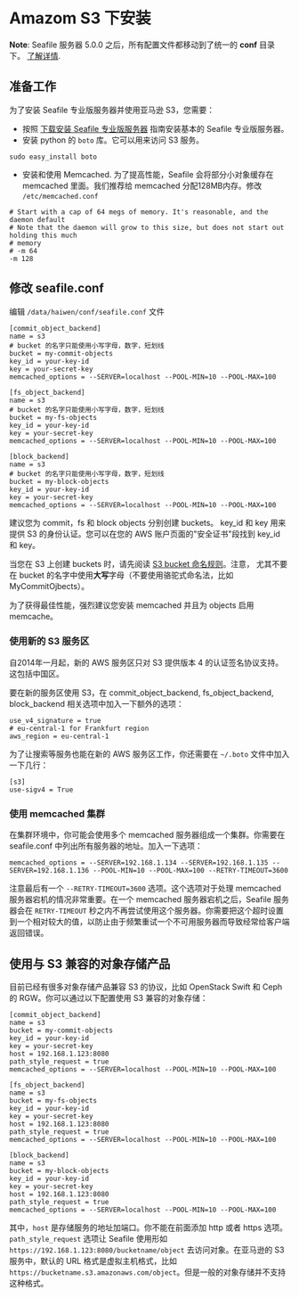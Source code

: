 # Amazom S3 下安装

**Note**: Seafile 服务器 5.0.0 之后，所有配置文件都移动到了统一的 **conf** 目录下。 [了解详情](../deploy/new_directory_layout_5_0_0.md).

## 准备工作

为了安装 Seafile 专业版服务器并使用亚马逊 S3，您需要：

- 按照 [下载安装 Seafile 专业版服务器](download_and_setup_seafile_professional_server.md) 指南安装基本的 Seafile 专业版服务器。
- 安装 python 的 `boto` 库。它可以用来访问 S3 服务。

```
sudo easy_install boto
```

- 安装和使用 Memcached. 为了提高性能，Seafile 会将部分小对象缓存在 memcached 里面。我们推荐给 memcached 分配128MB内存。修改 `/etc/memcached.conf`

```
# Start with a cap of 64 megs of memory. It's reasonable, and the daemon default
# Note that the daemon will grow to this size, but does not start out holding this much
# memory
# -m 64
-m 128
```

## 修改 seafile.conf

编辑 `/data/haiwen/conf/seafile.conf` 文件

```
[commit_object_backend]
name = s3
# bucket 的名字只能使用小写字母，数字，短划线
bucket = my-commit-objects
key_id = your-key-id
key = your-secret-key
memcached_options = --SERVER=localhost --POOL-MIN=10 --POOL-MAX=100

[fs_object_backend]
name = s3
# bucket 的名字只能使用小写字母，数字，短划线
bucket = my-fs-objects
key_id = your-key-id
key = your-secret-key
memcached_options = --SERVER=localhost --POOL-MIN=10 --POOL-MAX=100

[block_backend]
name = s3
# bucket 的名字只能使用小写字母，数字，短划线
bucket = my-block-objects
key_id = your-key-id
key = your-secret-key
memcached_options = --SERVER=localhost --POOL-MIN=10 --POOL-MAX=100
```
建议您为 commit，fs 和 block objects 分别创建 buckets。
key_id 和 key 用来提供 S3 的身份认证。您可以在您的 AWS 账户页面的"安全证书"段找到 key_id 和 key。

当您在 S3 上创建 buckets 时，请先阅读 [S3 bucket 命名规则][1]。注意， 尤其不要在 bucket 的名字中使用**大写**字母（不要使用骆驼式命名法，比如 MyCommitOjbects）。

为了获得最佳性能，强烈建议您安装 memcached 并且为 objects 启用 memcache。 

### 使用新的 S3 服务区

自2014年一月起，新的 AWS 服务区只对 S3 提供版本 4 的认证签名协议支持。这包括中国区。

要在新的服务区使用 S3，在 commit_object_backend, fs_object_backend, block_backend 相关选项中加入一下额外的选项：

```
use_v4_signature = true
# eu-central-1 for Frankfurt region
aws_region = eu-central-1
```

为了让搜索等服务也能在新的 AWS 服务区工作，你还需要在 `~/.boto` 文件中加入一下几行：

```
[s3]
use-sigv4 = True
```

### 使用 memcached 集群

在集群环境中，你可能会使用多个 memcached 服务器组成一个集群。你需要在 seafile.conf 中列出所有服务器的地址。加入一下选项：

```
memcached_options = --SERVER=192.168.1.134 --SERVER=192.168.1.135 --SERVER=192.168.1.136 --POOL-MIN=10 --POOL-MAX=100 --RETRY-TIMEOUT=3600
```

注意最后有一个 `--RETRY-TIMEOUT=3600` 选项。这个选项对于处理 memcached 服务器宕机的情况非常重要。在一个 memcached 服务器宕机之后，Seafile 服务器会在 `RETRY-TIMEOUT` 秒之内不再尝试使用这个服务器。你需要把这个超时设置到一个相对较大的值，以防止由于频繁重试一个不可用服务器而导致经常给客户端返回错误。

## 使用与 S3 兼容的对象存储产品

目前已经有很多对象存储产品兼容 S3 的协议，比如 OpenStack Swift 和 Ceph 的 RGW。你可以通过以下配置使用 S3 兼容的对象存储：

```
[commit_object_backend]
name = s3
bucket = my-commit-objects
key_id = your-key-id
key = your-secret-key
host = 192.168.1.123:8080
path_style_request = true
memcached_options = --SERVER=localhost --POOL-MIN=10 --POOL-MAX=100

[fs_object_backend]
name = s3
bucket = my-fs-objects
key_id = your-key-id
key = your-secret-key
host = 192.168.1.123:8080
path_style_request = true
memcached_options = --SERVER=localhost --POOL-MIN=10 --POOL-MAX=100

[block_backend]
name = s3
bucket = my-block-objects
key_id = your-key-id
key = your-secret-key
host = 192.168.1.123:8080
path_style_request = true
memcached_options = --SERVER=localhost --POOL-MIN=10 --POOL-MAX=100
```

其中，`host` 是存储服务的地址加端口。你不能在前面添加 http 或者 https 选项。`path_style_request` 选项让 Seafile 使用形如 `https://192.168.1.123:8080/bucketname/object` 去访问对象。在亚马逊的 S3 服务中，默认的 URL 格式是虚拟主机格式，比如 `https://bucketname.s3.amazonaws.com/object`。但是一般的对象存储并不支持这种格式。

  [1]: http://docs.aws.amazon.com/AmazonS3/latest/dev/BucketRestrictions.html "the bucket naming rules"
